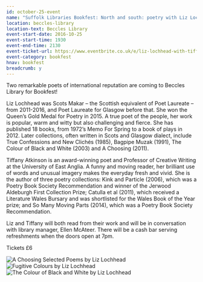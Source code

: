 ```yaml
---
id: october-25-event
name: "Suffolk Libraries Bookfest: North and south: poetry with Liz Lochhead and Tiffany Atkinson"
location: beccles-library
location-text: Beccles Library
event-start-date: 2016-10-25
event-start-time: 1930
event-end-time: 2130
event-ticket-url: https://www.eventbrite.co.uk/e/liz-lochhead-with-tiffany-atkinson-tickets-26050890916
event-category: bookfest
hnav: bookfest
breadcrumb: y
---
```

Two remarkable poets of international reputation are coming to Beccles Library for Bookfest!

Liz Lochhead was Scots Makar – the Scottish equivalent of Poet Laureate – from 2011-2016, and Poet Laureate for Glasgow before that. She won the Queen’s Gold Medal for Poetry in 2015. A true poet of the people, her work is popular, warm and witty but also challenging and fierce. She has published 18 books, from 1972’s Memo For Spring  to a book of plays in 2012. Later collections, often written in Scots and Glasgow dialect, include True Confessions and New Clichés (1985), Bagpipe Muzak (1991), The Colour of Black and White (2003) and A Choosing (2011).

Tiffany Atkinson is an award-winning poet and Professor of Creative Writing at the University of East Anglia. A funny and moving reader, her brilliant use of words and unusual imagery makes the everyday fresh and vivid. She is the author of three poetry collections: Kink and Particle (2006), which was a Poetry Book Society Recommendation and winner of the Jerwood Aldeburgh First Collection Prize; Catulla et al (2011), which received a Literature Wales Bursary and was shortlisted for the Wales Book of the Year prize; and So Many Moving Parts (2014), which was a Poetry Book Society Recommendation.

Liz and Tiffany will both read from their work and will be in conversation with library manager, Ellen McAteer. There will be a cash bar serving refreshments when the doors open at 7pm.

Tickets &pound;6

<img src="http://suffolklibraries.co.uk/wp-content/uploads/2016/06/liz-lochhead-a-choosing-selected-poems.jpg" alt="A Choosing Selected Poems by Liz Lochhead" class="alignnone" />

<img src="http://suffolklibraries.co.uk/wp-content/uploads/2016/06/liz-lochhead-fugitive-colours.jpg" alt="Fugitive Colours by Liz Lochhead" class="alignnone" />

<img src="http://suffolklibraries.co.uk/wp-content/uploads/2016/06/liz-lochhead-the-colour-of-black-and-white.jpg" alt="The Colour of Black and White by Liz Lochhead" class="alignnone" />
